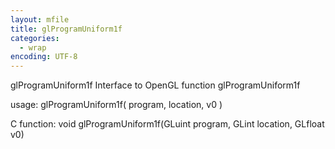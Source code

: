 ```yaml
---
layout: mfile
title: glProgramUniform1f
categories:
  - wrap
encoding: UTF-8
---
```


glProgramUniform1f  Interface to OpenGL function glProgramUniform1f

usage:  glProgramUniform1f( program, location, v0 )

C function:  void glProgramUniform1f(GLuint program, GLint location, GLfloat v0)